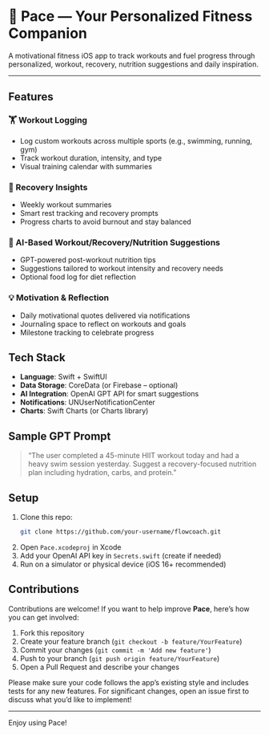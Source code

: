 # 💪 Pace — Your Personalized Fitness Companion

A motivational fitness iOS app to track workouts and fuel progress through personalized, workout, recovery, nutrition suggestions and daily inspiration.

---

## Features

### 🏋️ Workout Logging
- Log custom workouts across multiple sports (e.g., swimming, running, gym)
- Track workout duration, intensity, and type
- Visual training calendar with summaries

### 🔁 Recovery Insights
- Weekly workout summaries
- Smart rest tracking and recovery prompts
- Progress charts to avoid burnout and stay balanced

### 🍎 AI-Based Workout/Recovery/Nutrition Suggestions
- GPT-powered post-workout nutrition tips
- Suggestions tailored to workout intensity and recovery needs
- Optional food log for diet reflection

### 💡 Motivation & Reflection
- Daily motivational quotes delivered via notifications
- Journaling space to reflect on workouts and goals
- Milestone tracking to celebrate progress


## Tech Stack

- **Language**: Swift + SwiftUI  
- **Data Storage**: CoreData (or Firebase – optional)  
- **AI Integration**: OpenAI GPT API for smart suggestions  
- **Notifications**: UNUserNotificationCenter  
- **Charts**: Swift Charts (or Charts library)


## Sample GPT Prompt
> “The user completed a 45-minute HIIT workout today and had a heavy swim session yesterday. Suggest a recovery-focused nutrition plan including hydration, carbs, and protein.”


## Setup

1. Clone this repo:
   ```bash
   git clone https://github.com/your-username/flowcoach.git
   ```
2. Open `Pace.xcodeproj` in Xcode
3. Add your OpenAI API key in `Secrets.swift` (create if needed)
4. Run on a simulator or physical device (iOS 16+ recommended)


## Contributions

Contributions are welcome! If you want to help improve **Pace**, here’s how you can get involved:

1. Fork this repository
2. Create your feature branch (`git checkout -b feature/YourFeature`)
3. Commit your changes (`git commit -m 'Add new feature'`)
4. Push to your branch (`git push origin feature/YourFeature`)
5. Open a Pull Request and describe your changes

Please make sure your code follows the app’s existing style and includes tests for any new features. For significant changes, open an issue first to discuss what you’d like to implement!

___

Enjoy using Pace! 

